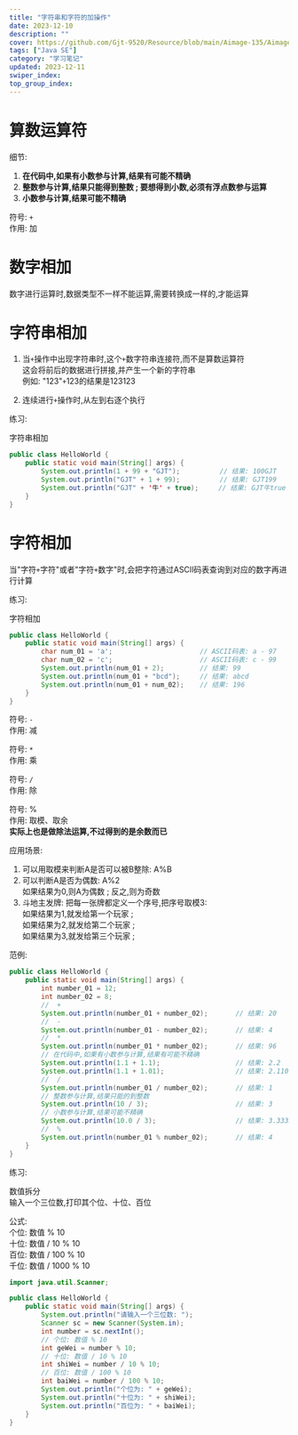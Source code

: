 ```yaml
---
title: "字符串和字符的加操作"
date: 2023-12-10
description: ""
cover: https://github.com/Gjt-9520/Resource/blob/main/Aimage-135/Aimage67.jpg?raw=true
tags: ["Java SE"]
category: "学习笔记"
updated: 2023-12-11
swiper_index:
top_group_index:
---
```


# 算数运算符

细节: 
1. **在代码中,如果有小数参与计算,结果有可能不精确**
2. **整数参与计算,结果只能得到整数 ;  要想得到小数,必须有浮点数参与运算**
3. **小数参与计算,结果可能不精确**

符号: `+`   
作用: 加   

# 数字相加

数字进行运算时,数据类型不一样不能运算,需要转换成一样的,才能运算 

# 字符串相加

1. 当`+`操作中出现字符串时,这个`+`数字符串连接符,而不是算数运算符    
这会将前后的数据进行拼接,并产生一个新的字符串  
例如: "123"`+`123的结果是123123   
  
2. 连续进行`+`操作时,从左到右逐个执行

练习: 

字符串相加

```java
public class HelloWorld {
    public static void main(String[] args) {
        System.out.println(1 + 99 + "GJT");          // 结果: 100GJT
        System.out.println("GJT" + 1 + 99);          // 结果: GJT199
        System.out.println("GJT" + '牛' + true);     // 结果: GJT牛true
    }
}
```

# 字符相加

当"字符`+`字符"或者"字符`+`数字"时,会把字符通过ASCII码表查询到对应的数字再进行计算

练习: 

字符相加

```java
public class HelloWorld {
    public static void main(String[] args) {
        char num_01 = 'a';                      // ASCII码表: a - 97
        char num_02 = 'c';                      // ASCII码表: c - 99
        System.out.println(num_01 + 2);         // 结果: 99
        System.out.println(num_01 + "bcd");     // 结果: abcd
        System.out.println(num_01 + num_02);    // 结果: 196
    }
}
```

符号: `-`   
作用: 减   

符号: `*`   
作用: 乘   
 
符号: `/`  
作用: 除   

符号: %  
作用: 取模、取余     
**实际上也是做除法运算,不过得到的是余数而已**  
  
应用场景: 
1. 可以用取模来判断A是否可以被B整除: A%B  
2. 可以判断A是否为偶数: A%2  
如果结果为0,则A为偶数 ;  反之,则为奇数  
3. 斗地主发牌: 把每一张牌都定义一个序号,把序号取模3:    
如果结果为1,就发给第一个玩家 ;    
如果结果为2,就发给第二个玩家 ;   
如果结果为3,就发给第三个玩家 ;  

范例: 

```java
public class HelloWorld {
    public static void main(String[] args) {
        int number_01 = 12; 
        int number_02 = 8; 
        //  +
        System.out.println(number_01 + number_02);       // 结果: 20
        //  -
        System.out.println(number_01 - number_02);       // 结果: 4
        //  *
        System.out.println(number_01 * number_02);       // 结果: 96
        // 在代码中,如果有小数参与计算,结果有可能不精确
        System.out.println(1.1 + 1.1);                   // 结果: 2.2
        System.out.println(1.1 + 1.01);                  // 结果: 2.1100000000000003
        //  /
        System.out.println(number_01 / number_02);       // 结果: 1
        // 整数参与计算,结果只能的到整数
        System.out.println(10 / 3);                      // 结果: 3
        // 小数参与计算,结果可能不精确
        System.out.println(10.0 / 3);                    // 结果: 3.3333333333333335
        //  %
        System.out.println(number_01 % number_02);       // 结果: 4
    }
}
```

练习: 

数值拆分   
输入一个三位数,打印其个位、十位、百位   

公式:   
个位: 数值 % 10   
十位: 数值 / 10 % 10  
百位: 数值 / 100 % 10    
千位: 数值 / 1000 % 10    

```java
import java.util.Scanner; 

public class HelloWorld {
    public static void main(String[] args) {
        System.out.println("请输入一个三位数: "); 
        Scanner sc = new Scanner(System.in); 
        int number = sc.nextInt(); 
        // 个位: 数值 % 10
        int geWei = number % 10; 
        // 十位: 数值 / 10 % 10
        int shiWei = number / 10 % 10; 
        // 百位: 数值 / 100 % 10 
        int baiWei = number / 100 % 10; 
        System.out.println("个位为: " + geWei); 
        System.out.println("十位为: " + shiWei); 
        System.out.println("百位为: " + baiWei); 
    }
}
```